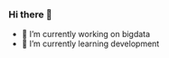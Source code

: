 ### Hi there 👋

- 🔭 I’m currently working on bigdata
- 🌱 I’m currently learning development


<div>
  <a href-"https://beacons.ai/thayrahoffmann">
  <img height-"180cm" src-"https://github-readme-stats.vercel.app/api?username-thayrahoffmann&show_icons-true&theme-tokyonight&include_all_commits-true&account_private-true"/>
  <img height-"180cm" src-"https://github-readme-stats.vercel.app/api/top-langs/?username-thayrahoffmann&layout-compact&langs_count-16&theme-tokyonight"/>
</div>
